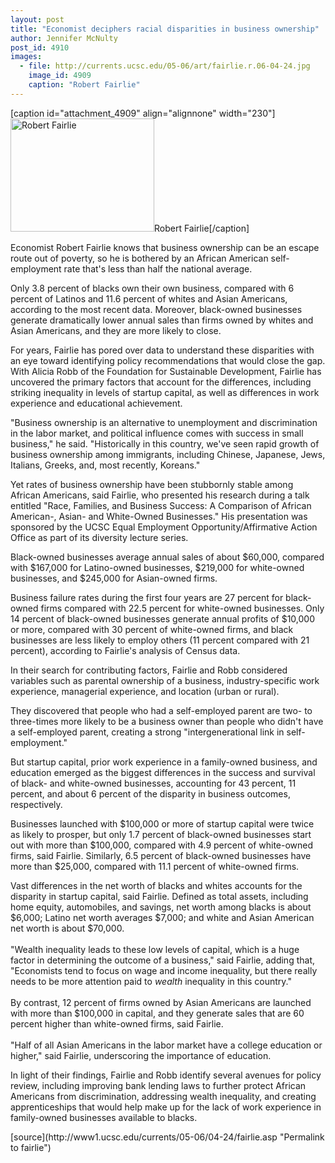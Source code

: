 ```yaml
---
layout: post
title: "Economist deciphers racial disparities in business ownership"
author: Jennifer McNulty
post_id: 4910
images:
  - file: http://currents.ucsc.edu/05-06/art/fairlie.r.06-04-24.jpg
    image_id: 4909
    caption: "Robert Fairlie"
---
```


[caption id="attachment_4909" align="alignnone" width="230"]<a href="http://localhost/mysite/wp-content/uploads/2006/04/fairlie.r.06-04-24.jpg"><img class="size-full wp-image-4909" src="http://localhost/mysite/wp-content/uploads/2006/04/fairlie.r.06-04-24.jpg" alt="Robert Fairlie" width="230" height="181" /></a>Robert Fairlie[/caption]
<a name="content" id="content"></a>
<p>
  Economist Robert Fairlie knows that business ownership can be an escape route out of poverty, so he is bothered by an African American self-employment rate that's less than half the national average.
</p>
<p>
  Only 3.8 percent of blacks own their own business, compared with 6 percent of Latinos and 11.6 percent of whites and Asian Americans, according to the most recent data. Moreover, black-owned businesses generate dramatically lower annual sales than firms owned by whites and Asian Americans, and they are more likely to close.
</p>
<p>
  For years, Fairlie has pored over data to understand these disparities with an eye toward identifying policy recommendations that would close the gap. With Alicia Robb of the Foundation for Sustainable Development, Fairlie has uncovered the primary factors that account for the differences, including striking inequality in levels of startup capital, as well as differences in work experience and educational achievement.
</p>
<p>
  "Business ownership is an alternative to unemployment and discrimination in the labor market, and political influence comes with success in small business," he said. "Historically in this country, we've seen rapid growth of business ownership among immigrants, including Chinese, Japanese, Jews, Italians, Greeks, and, most recently, Koreans."
</p>
<p>
  Yet rates of business ownership have been stubbornly stable among African Americans, said Fairlie, who presented his research during a talk entitled "Race, Families, and Business Success: A Comparison of African American-, Asian- and White-Owned Businesses." His presentation was sponsored by the UCSC Equal Employment Opportunity/Affirmative Action Office as part of its diversity lecture series.
</p>
<p>
  Black-owned businesses average annual sales of about $60,000, compared with $167,000 for Latino-owned businesses, $219,000 for white-owned businesses, and $245,000 for Asian-owned firms.
</p>
<p>
  Business failure rates during the first four years are 27 percent for black-owned firms compared with 22.5 percent for white-owned businesses. Only 14 percent of black-owned businesses generate annual profits of $10,000 or more, compared with 30 percent of white-owned firms, and black businesses are less likely to employ others (11 percent compared with 21 percent), according to Fairlie's analysis of Census data.
</p>
<p>
  In their search for contributing factors, Fairlie and Robb considered variables such as parental ownership of a business, industry-specific work experience, managerial experience, and location (urban or rural).
</p>
<p>
  They discovered that people who had a self-employed parent are two- to three-times more likely to be a business owner than people who didn't have a self-employed parent, creating a strong "intergenerational link in self-employment."
</p>
<p>
  But startup capital, prior work experience in a family-owned business, and education emerged as the biggest differences in the success and survival of black- and white-owned businesses, accounting for 43 percent, 11 percent, and about 6 percent of the disparity in business outcomes, respectively.
</p>
<p>
  Businesses launched with $100,000 or more of startup capital were twice as likely to prosper, but only 1.7 percent of black-owned businesses start out with more than $100,000, compared with 4.9 percent of white-owned firms, said Fairlie. Similarly, 6.5 percent of black-owned businesses have more than $25,000, compared with 11.1 percent of white-owned firms.
</p>
<p>
  Vast differences in the net worth of blacks and whites accounts for the disparity in startup capital, said Fairlie. Defined as total assets, including home equity, automobiles, and savings, net worth among blacks is about $6,000; Latino net worth averages $7,000; and white and Asian American net worth is about $70,000.<br>
  <br>
  "Wealth inequality leads to these low levels of capital, which is a huge factor in determining the outcome of a business," said Fairlie, adding that, "Economists tend to focus on wage and income inequality, but there really needs to be more attention paid to <i>wealth</i> inequality in this country."<br>
  <br>
  By contrast, 12 percent of firms owned by Asian Americans are launched with more than $100,000 in capital, and they generate sales that are 60 percent higher than white-owned firms, said Fairlie.<br>
  <br>
  "Half of all Asian Americans in the labor market have a college education or higher," said Fairlie, underscoring the importance of education.
</p>
<p>
  In light of their findings, Fairlie and Robb identify several avenues for policy review, including improving bank lending laws to further protect African Americans from discrimination, addressing wealth inequality, and creating apprenticeships that would help make up for the lack of work experience in family-owned businesses available to blacks.
</p>
<form>
  <input name="t1" size="-1" type="hidden">
</form>




</p>
[source](http://www1.ucsc.edu/currents/05-06/04-24/fairlie.asp "Permalink to fairlie")
